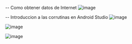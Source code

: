 -- Como obtener datos de Internet
![image](https://github.com/user-attachments/assets/e7dfd3a5-0f2f-4fdf-b0fe-02858eaf3bea)


-- Introduccion a las corrutinas en Android Studio
![image](https://github.com/user-attachments/assets/e671747c-cde8-4811-b008-280860b0a9a3)

![image](https://github.com/user-attachments/assets/63cf7fdb-dad3-4387-abe7-4bf26d97d3d5)

![image](https://github.com/user-attachments/assets/273b45b6-6d02-476e-bc4a-47d7a688b8b0)

